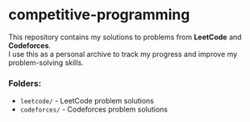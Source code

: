 # competitive-programming

This repository contains my solutions to problems from **LeetCode** and **Codeforces**.  
I use this as a personal archive to track my progress and improve my problem-solving skills.

### Folders:
- `leetcode/` - LeetCode problem solutions
- `codeforces/` - Codeforces problem solutions


